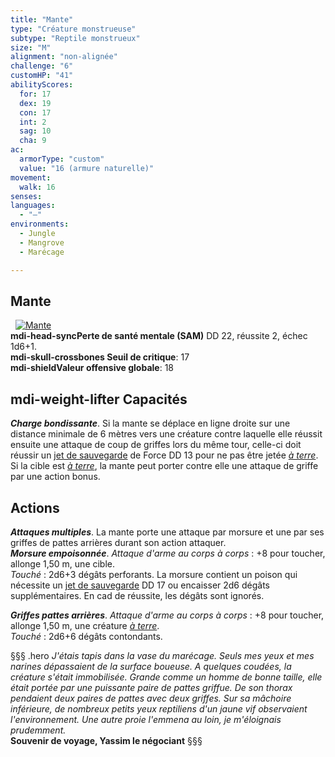 ```yaml
---
title: "Mante"
type: "Créature monstrueuse"
subtype: "Reptile monstrueux"
size: "M"
alignment: "non-alignée"
challenge: "6"
customHP: "41"
abilityScores:
  for: 17
  dex: 19
  con: 17
  int: 2
  sag: 10
  cha: 9
ac:
  armorType: "custom"
  value: "16 (armure naturelle)"
movement:
  walk: 16
senses:
languages:
  - "—"
environments:
  - Jungle
  - Mangrove
  - Marécage

---
```

## Mante
&nbsp;
[![Mante](https://www.douaratil.fr/illustrations/creature-monstrueuse/mantem.png)](https://www.douaratil.fr/illustrations/creature-monstrueuse/mante.jpg)  
**<v-icon>mdi-head-sync</v-icon>Perte de santé mentale (SAM)** DD 22, réussite 2, échec 1d6+1.  
**<v-icon>mdi-skull-crossbones</v-icon> Seuil de critique**: 17             
**<v-icon>mdi-shield</v-icon>Valeur offensive globale**: 18       
## <v-icon>mdi-weight-lifter</v-icon> Capacités
_**Charge bondissante**_. Si la mante se déplace en ligne droite sur une distance minimale de 6 mètres vers une créature contre laquelle elle réussit ensuite une attaque de coup de griffes lors du même tour, celle-ci doit réussir un [jet de sauvegarde](/utiliser-les-caracteristiques/#jets-de-sauvegarde) de Force DD 13 pour ne pas être jetée [_à terre_](/gerer-la-sante-du-personnage/#a-terre). Si la cible est [_à terre_](/gerer-la-sante-du-personnage/#a-terre), la mante peut porter contre elle une attaque de griffe par une action bonus.

## Actions
_**Attaques multiples**_. La mante porte une attaque par morsure et une par ses griffes de pattes arrières durant son action attaquer.   
_**Morsure empoisonnée**_. _Attaque d'arme au corps à corps_ : +8 pour toucher, allonge 1,50 m, une cible.  
_Touché_ : 2d6+3 dégâts perforants. La morsure contient un poison qui nécessite un [jet de sauvegarde](/utiliser-les-caracteristiques/#jets-de-sauvegarde) DD 17 ou encaisser 2d6 dégâts supplémentaires. En cad de réussite, les dégâts sont ignorés.   

_**Griffes pattes arrières**_. _Attaque d'arme au corps à corps_ : +8 pour toucher, allonge 1,50 m, une créature [_à terre_](/gerer-la-sante-du-personnage/#a-terre).  
_Touché_ : 2d6+6 dégâts contondants.  

§§§ .hero
*J'étais tapis dans la vase du marécage. Seuls mes yeux et mes narines dépassaient de la surface boueuse. A quelques coudées, la créature s'était immobilisée. Grande comme un homme de bonne taille, elle était portée par une puissante paire de pattes griffue. De son thorax pendaient deux paires de pattes avec deux griffes. Sur sa mâchoire inférieure, de nombreux petits yeux reptiliens d'un jaune vif observaient l'environnement. Une autre proie l'emmena au loin, je m'éloignais prudemment.*  
**Souvenir de voyage, Yassim le négociant**
§§§
